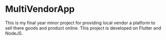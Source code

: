 # MultiVendorApp
This is my final year minor project for providing  local vendor a platform to sell there goods and product online. This project is developed on Flutter and NodeJS.
